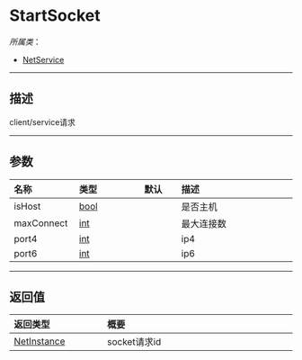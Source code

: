 # StartSocket

*所属类*：
* [NetService](/Api/Classes/Service/NetService.md)
------------------------------------------------------------------------------------------
## 描述

client/service请求

------------------------------------------------------------------------------------------
## 参数

|<div style="width:100px">名称</div>|<div style="width:100px">类型</div>|<div style="width:50px">默认</div>|<div style="width:350px">描述</div>|
|:---|:---|:---|:---|
|isHost|[bool](/Api/DataType/Bool.md)||是否主机|
|maxConnect|[int](/Api/DataType/Number.md)||最大连接数|
|port4|[int](/Api/DataType/Number.md)||ip4|
|port6|[int](/Api/DataType/Number.md)||ip6|

------------------------------------------------------------------------------------------
## 返回值

|<div style="width:150px">返回类型</div>|<div style="width:520px">概要</div>|
|:---|:---|
|[NetInstance](/Api/DataType/NetInstance.md)|socket请求id|
